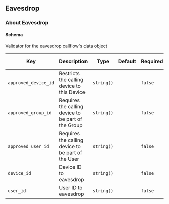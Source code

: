 ## Eavesdrop

### About Eavesdrop

#### Schema

Validator for the eavesdrop callflow's data object



Key | Description | Type | Default | Required | Support Level
--- | ----------- | ---- | ------- | -------- | -------------
`approved_device_id` | Restricts the calling device to this Device | `string()` |   | `false` |  
`approved_group_id` | Requires the calling device to be part of the Group | `string()` |   | `false` |  
`approved_user_id` | Requires the calling device to be part of the User | `string()` |   | `false` |  
`device_id` | Device ID to eavesdrop | `string()` |   | `false` |  
`user_id` | User ID to eavesdrop | `string()` |   | `false` |  



